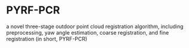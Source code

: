 # PYRF-PCR
a novel three-stage outdoor point cloud registration algorithm, including preprocessing, yaw angle estimation, coarse registration, and fine registration (in short, PYRF-PCR)
